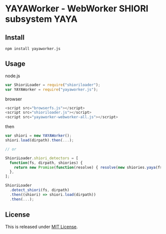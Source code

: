 YAYAWorker - WebWorker SHIORI subsystem YAYA
==========================

Install
--------------------------
```
npm install yayaworker.js
```

Usage
--------------------------
node.js
```javascript
var ShioriLoader = require("shioriloader");
var YAYAWorker = require("yayaworker.js");
```

browser
```javascript
<script src="browserfs.js"></script>
<script src="shioriloader.js"></script>
<script src="yayaworker-webworker-all.js"></script>
```

then
```javascript
var shiori = new YAYAWorker();
shiori.load(dirpath).then(...);

// or

ShioriLoader.shiori_detectors = [
  function(fs, dirpath, shiories) {
    return new Promise(function(resolve) { resolve(new shiories.yaya(fs)) });
  },
];

ShioriLoader
  .detect_shiori(fs, dirpath)
  .then((shiori) => shiori.load(dirpath))
  .then(...);
```

License
--------------------------

This is released under [MIT License](http://narazaka.net/license/MIT?2016).
